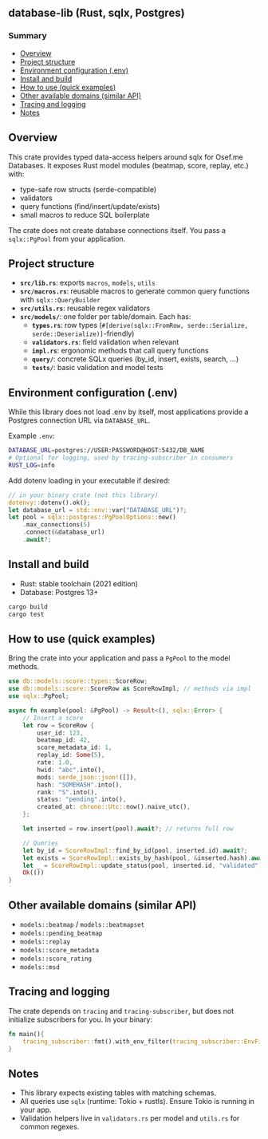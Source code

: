## database-lib (Rust, sqlx, Postgres)

### Summary

- [Overview](#overview)
- [Project structure](#project-structure)
- [Environment configuration (.env)](#environment-configuration-env)
- [Install and build](#install-and-build)
- [How to use (quick examples)](#how-to-use-quick-examples)
- [Other available domains (similar API)](#other-available-domains-similar-api)
- [Tracing and logging](#tracing-and-logging)
- [Notes](#notes)

## Overview

This crate provides typed data-access helpers around sqlx for Osef.me Databases. It exposes Rust model modules (beatmap, score, replay, etc.) with:
- type-safe row structs (serde-compatible)
- validators
- query functions (find/insert/update/exists)
- small macros to reduce SQL boilerplate

The crate does not create database connections itself. You pass a `sqlx::PgPool` from your application.

## Project structure

- **`src/lib.rs`**: exports `macros`, `models`, `utils`
- **`src/macros.rs`**: reusable macros to generate common query functions with `sqlx::QueryBuilder`
- **`src/utils.rs`**: reusable regex validators
- **`src/models/`**: one folder per table/domain. Each has:
  - **`types.rs`**: row types (`#[derive(sqlx::FromRow, serde::Serialize, serde::Deserialize)]`-friendly)
  - **`validators.rs`**: field validation when relevant
  - **`impl.rs`**: ergonomic methods that call query functions
  - **`query/`**: concrete SQLx queries (by_id, insert, exists, search, ...)
  - **`tests/`**: basic validation and model tests

## Environment configuration (.env)

While this library does not load .env by itself, most applications provide a Postgres connection URL via `DATABASE_URL`.

Example `.env`:

```bash
DATABASE_URL=postgres://USER:PASSWORD@HOST:5432/DB_NAME
# Optional for logging, used by tracing-subscriber in consumers
RUST_LOG=info
```

Add dotenv loading in your executable if desired:

```rust
// in your binary crate (not this library)
dotenvy::dotenv().ok();
let database_url = std::env::var("DATABASE_URL")?;
let pool = sqlx::postgres::PgPoolOptions::new()
    .max_connections(5)
    .connect(&database_url)
    .await?;
```

## Install and build

- Rust: stable toolchain (2021 edition)
- Database: Postgres 13+

```bash
cargo build
cargo test
```

## How to use (quick examples)

Bring the crate into your application and pass a `PgPool` to the model methods.

```rust
use db::models::score::types::ScoreRow;
use db::models::score::ScoreRow as ScoreRowImpl; // methods via impl
use sqlx::PgPool;

async fn example(pool: &PgPool) -> Result<(), sqlx::Error> {
    // Insert a score
    let row = ScoreRow {
        user_id: 123,
        beatmap_id: 42,
        score_metadata_id: 1,
        replay_id: Some(5),
        rate: 1.0,
        hwid: "abc".into(),
        mods: serde_json::json!([]),
        hash: "SOMEHASH".into(),
        rank: "S".into(),
        status: "pending".into(),
        created_at: chrono::Utc::now().naive_utc(),
    };

    let inserted = row.insert(pool).await?; // returns full row

    // Queries
    let by_id = ScoreRowImpl::find_by_id(pool, inserted.id).await?;
    let exists = ScoreRowImpl::exists_by_hash(pool, &inserted.hash).await?;
    let _ = ScoreRowImpl::update_status(pool, inserted.id, "validated").await?;
    Ok(())
}
```

## Other available domains (similar API)

- `models::beatmap` / `models::beatmapset`
- `models::pending_beatmap`
- `models::replay`
- `models::score_metadata`
- `models::score_rating`
- `models::msd`

## Tracing and logging

The crate depends on `tracing` and `tracing-subscriber`, but does not initialize subscribers for you. In your binary:

```rust 
fn main(){
    tracing_subscriber::fmt().with_env_filter(tracing_subscriber::EnvFilter::from_default_env()).init();
}
```

## Notes

- This library expects existing tables with matching schemas.
- All queries use `sqlx` (runtime: Tokio + rustls). Ensure Tokio is running in your app.
- Validation helpers live in `validators.rs` per model and `utils.rs` for common regexes.

